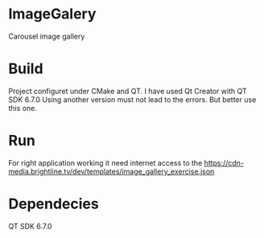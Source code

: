 # ImageGalery
Carousel image gallery

# Build
Project configuret under CMake and QT.
I have used Qt Creator with QT SDK 6.7.0
Using another version must not lead to the errors. But better use this one.

# Run
For right application working it need internet access to the https://cdn-media.brightline.tv/dev/templates/image_gallery_exercise.json

# Dependecies
QT SDK 6.7.0
